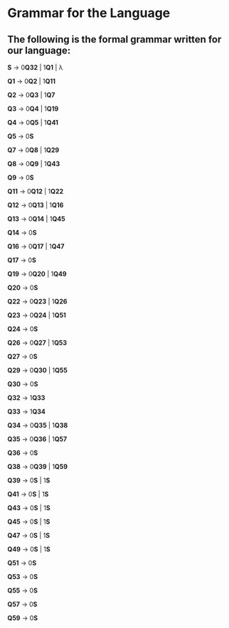 # Grammar for the Language

## The following is the formal grammar written for our language:

**S**     ->  0**Q32** | 1**Q1** | λ  

**Q1**   ->  0**Q2** | 1**Q11**  

**Q2**   ->  0**Q3** | 1**Q7**  

**Q3**   ->  0**Q4** | 1**Q19**  

**Q4**   ->  0**Q5** | 1**Q41**  

**Q5**   ->  0**S**  

**Q7**   ->  0**Q8** | 1**Q29**  

**Q8**   ->  0**Q9** | 1**Q43**  

**Q9**   ->  0**S**  

**Q11**  ->  0**Q12** | 1**Q22**  

**Q12**  ->  0**Q13** | 1**Q16**  

**Q13**  ->  0**Q14** | 1**Q45**  

**Q14**  ->  0**S**  

**Q16**  ->  0**Q17** | 1**Q47**  

**Q17**  ->  0**S**  

**Q19**  ->  0**Q20** | 1**Q49**  

**Q20**  ->  0**S**  

**Q22**  ->  0**Q23** | 1**Q26**  

**Q23**  ->  0**Q24** | 1**Q51**  

**Q24**  ->  0**S**  

**Q26**  ->  0**Q27** | 1**Q53**  

**Q27**  ->  0**S**  

**Q29**  ->  0**Q30** | 1**Q55**  

**Q30**  ->  0**S**  

**Q32**  ->  1**Q33**  

**Q33**  ->  1**Q34**  

**Q34**  ->  0**Q35** | 1**Q38**  

**Q35**  ->  0**Q36** | 1**Q57**  

**Q36**  ->  0**S**  

**Q38**  ->  0**Q39** | 1**Q59**  

**Q39**  ->  0**S** | 1**S**  

**Q41**  ->  0**S** | 1**S**  

**Q43**  ->  0**S** | 1**S**  

**Q45**  ->  0**S** | 1**S**  

**Q47**  ->  0**S** | 1**S**  

**Q49**  ->  0**S** | 1**S**  

**Q51**  ->  0**S**  

**Q53**  ->  0**S**  

**Q55**  ->  0**S**  

**Q57**  ->  0**S**  

**Q59**  ->  0**S**  
